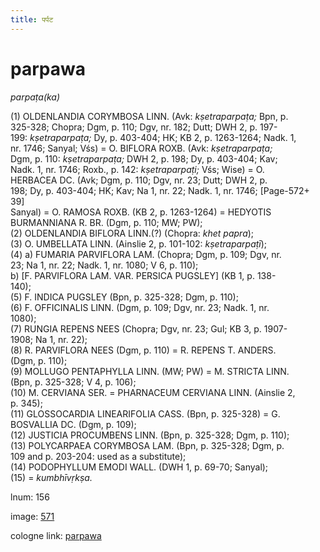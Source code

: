 ```yaml
---
title: पर्पट
---
```


# parpawa

<i>parpaṭa(ka)</i>  <div n="P" />(1) <bot>OLDENLANDIA CORYMBOSA LINN.</bot> (Avk: <i>kṣetraparpaṭa;</i> Bpn, p. <div n="lb" />325-328; Chopra; Dgm, p. 110; Dgv, nr. 182; Dutt; DWH 2, p. 197- <div n="lb" />199: <i>kṣetraparpaṭa;</i> Dy, p. 403-404; HK; KB 2, p. 1263-1264; Nadk. 1, <div n="lb" />nr. 1746; Sanyal; Vśs) = <bot>O. BIFLORA ROXB.</bot> (Avk: <i>kṣetraparpaṭa;</i> <div n="lb" />Dgm, p. 110: <i>kṣetraparpaṭa;</i> DWH 2, p. 198; Dy, p. 403-404; Kav; <div n="lb" />Nadk. 1, nr. 1746; Roxb., p. 142: <i>kṣetraparpaṭi;</i> Vśs; Wise) = <bot>O. <div n="lb" />HERBACEA DC.</bot> (Avk; Dgm, p. 110; Dgv, nr. 23; Dutt; DWH 2, p. <div n="lb" />198; Dy, p. 403-404; HK; Kav; Na 1, nr. 22; Nadk. 1, nr. 1746; [Page-572+ 39] <div n="lb" />Sanyal) = <bot>O. RAMOSA ROXB.</bot> (KB 2, p. 1263-1264) = <bot>HEDYOTIS <div n="lb" />BURMANNIANA R. BR.</bot> (Dgm, p. 110; MW; PW); <div n="P" />(2) <bot>OLDENLANDIA BIFLORA LINN.</bot>(?) (Chopra: <i>khet papra</i>); <div n="P" />(3) <bot>O. UMBELLATA LINN.</bot> (Ainslie 2, p. 101-102: <i>kṣetraparpaṭī</i>); <div n="P" />(4) a) <bot>FUMARIA PARVIFLORA LAM.</bot> (Chopra; Dgm, p. 109; Dgv, nr. <div n="lb" />23; Na 1, nr. 22; Nadk. 1, nr. 1080; V 6, p. 110); <div n="P" />b) [<bot>F. PARVIFLORA LAM. VAR. PERSICA PUGSLEY</bot>] (KB 1, p. 138- <div n="lb" />140); <div n="P" />(5) <bot>F. INDICA PUGSLEY</bot> (Bpn, p. 325-328; Dgm, p. 110); <div n="P" />(6) <bot>F. OFFICINALIS LINN.</bot> (Dgm, p. 109; Dgv, nr. 23; Nadk. 1, nr. <div n="lb" />1080); <div n="P" />(7) <bot>RUNGIA REPENS NEES</bot> (Chopra; Dgv, nr. 23; Gul; KB 3, p. 1907- <div n="lb" />1908; Na 1, nr. 22); <div n="P" />(8) <bot>R. PARVIFLORA NEES</bot> (Dgm, p. 110) = <bot>R. REPENS T. ANDERS.</bot> <div n="lb" />(Dgm, p. 110); <div n="P" />(9) <bot>MOLLUGO PENTAPHYLLA LINN.</bot> (MW; PW) = <bot>M. STRICTA LINN.</bot> <div n="lb" />(Bpn, p. 325-328; V 4, p. 106); <div n="P" />(10) <bot>M. CERVIANA SER.</bot> = <bot>PHARNACEUM CERVIANA LINN.</bot> (Ainslie 2, <div n="lb" />p. 345); <div n="P" />(11) <bot>GLOSSOCARDIA LINEARIFOLIA CASS.</bot> (Bpn, p. 325-328) = <bot>G. <div n="lb" />BOSVALLIA DC.</bot> (Dgm, p. 109); <div n="P" />(12) <bot>JUSTICIA PROCUMBENS LINN.</bot> (Bpn, p. 325-328; Dgm, p. 110); <div n="P" />(13) <bot>POLYCARPAEA CORYMBOSA LAM.</bot> (Bpn, p. 325-328; Dgm, p. <div n="lb" />109 and p. 203-204: used as a substitute); <div n="P" />(14) <bot>PODOPHYLLUM EMODI WALL.</bot> (DWH 1, p. 69-70; Sanyal); <div n="P" />(15) = <i>kumbhīvṛkṣa.</i>

lnum: 156

image: [571](https://www.sanskrit-lexicon.uni-koeln.de/scans/csl-apidev/servepdf.php?dict=snp&page=571)

cologne link: [parpawa](https://sanskrit-lexicon.uni-koeln.de/scans/csl-apidev/getword.php?dict=snp&key=parpawa)

